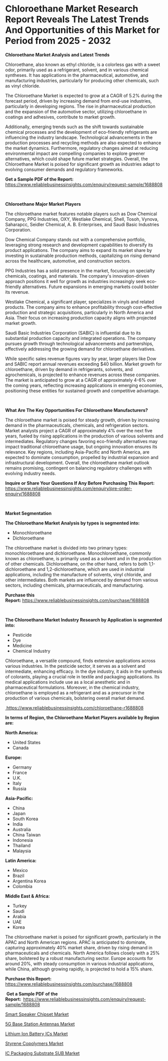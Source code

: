 <p><h1>Chloroethane Market Research Report Reveals The Latest Trends And Opportunities of this Market for Period from 2025 - 2032</h1></p><p><strong>Chloroethane Market Analysis and Latest Trends</strong></p>
<p><p>Chloroethane, also known as ethyl chloride, is a colorless gas with a sweet odor, primarily used as a refrigerant, solvent, and in various chemical syntheses. It has applications in the pharmaceutical, automotive, and manufacturing industries, particularly for producing other chemicals, such as vinyl chloride. </p><p>The Chloroethane Market is expected to grow at a CAGR of 5.2% during the forecast period, driven by increasing demand from end-use industries, particularly in developing regions. The rise in pharmaceutical production and the expansion of the automotive sector, utilizing chloroethane in coatings and adhesives, contribute to market growth. </p><p>Additionally, emerging trends such as the shift towards sustainable chemical processes and the development of eco-friendly refrigerants are influencing the industry landscape. Technological advancements in the production processes and recycling methods are also expected to enhance the market dynamics. Furthermore, regulatory changes aimed at reducing environmental impact are compelling companies to explore greener alternatives, which could shape future market strategies. Overall, the Chloroethane Market is poised for significant growth as industries adapt to evolving consumer demands and regulatory frameworks.</p></p>
<p><strong>Get a Sample PDF of the Report:&nbsp;</strong> <a href="https://www.reliablebusinessinsights.com/enquiry/request-sample/1688808?utm_campaign=2199&utm_medium=2&utm_source=Github&utm_content=ia&utm_term=31012025&utm_id=chloroethane">https://www.reliablebusinessinsights.com/enquiry/request-sample/1688808</a></p>
<p>&nbsp;</p>
<p><strong>Chloroethane Major Market Players</strong></p>
<p><p>The chloroethane market features notable players such as Dow Chemical Company, PPG Industries, OXY, Westlake Chemical, Shell, Tosoh, Vynova, Saharapcc, Seidler Chemical, A. B. Enterprises, and Saudi Basic Industries Corporation. </p><p>Dow Chemical Company stands out with a comprehensive portfolio, leveraging strong research and development capabilities to diversify its product applications. The company aims to expand its market share by investing in sustainable production methods, capitalizing on rising demand across the healthcare, automotive, and construction sectors.</p><p>PPG Industries has a solid presence in the market, focusing on specialty chemicals, coatings, and materials. The company's innovation-driven approach positions it well for growth as industries increasingly seek eco-friendly alternatives. Future expansions in emerging markets could bolster its revenue.</p><p>Westlake Chemical, a significant player, specializes in vinyls and related products. The company aims to enhance profitability through cost-effective production and strategic acquisitions, particularly in North America and Asia. Their focus on increasing production capacity aligns with projected market growth.</p><p>Saudi Basic Industries Corporation (SABIC) is influential due to its substantial production capacity and integrated operations. The company pursues growth through technological advancements and partnerships, effectively addressing the growing demand for chloroethane derivatives.</p><p>While specific sales revenue figures vary by year, larger players like Dow and SABIC report annual revenues exceeding $40 billion. Market growth for chloroethane, driven by demand in refrigerants, solvents, and agrochemicals, is projected to enhance revenues across these companies. The market is anticipated to grow at a CAGR of approximately 4-6% over the coming years, reflecting increasing applications in emerging economies, positioning these entities for sustained growth and competitive advantage.</p></p>
<p>&nbsp;</p>
<p><strong>What Are The Key Opportunities For Chloroethane Manufacturers?</strong></p>
<p><p>The chloroethane market is poised for steady growth, driven by increasing demand in the pharmaceuticals, chemicals, and refrigeration sectors. Market analysts project a CAGR of approximately 4% over the next five years, fueled by rising applications in the production of various solvents and intermediates. Regulatory changes favoring eco-friendly alternatives may impact traditional chloroethane usage, but ongoing innovation ensures its relevance. Key regions, including Asia-Pacific and North America, are expected to dominate consumption, propelled by industrial expansion and infrastructural development. Overall, the chloroethane market outlook remains promising, contingent on balancing regulatory challenges with evolving industry needs.</p></p>
<p><strong>Inquire or Share Your Questions If Any Before Purchasing This Report:</strong> <a href="https://www.reliablebusinessinsights.com/enquiry/pre-order-enquiry/1688808?utm_campaign=2199&utm_medium=2&utm_source=Github&utm_content=ia&utm_term=31012025&utm_id=chloroethane">https://www.reliablebusinessinsights.com/enquiry/pre-order-enquiry/1688808</a></p>
<p>&nbsp;</p>
<p><strong>Market Segmentation</strong></p>
<p><strong>The Chloroethane Market Analysis by types is segmented into:</strong></p>
<p><ul><li>Monochloroethane</li><li>Dichloroethane</li></ul></p>
<p><p>The chloroethane market is divided into two primary types: monochloroethane and dichloroethane. Monochloroethane, commonly known as chloroethane, is primarily used as a solvent and in the production of other chemicals. Dichloroethane, on the other hand, refers to both 1,1-dichloroethane and 1,2-dichloroethane, which are used in industrial applications, including the manufacture of solvents, vinyl chloride, and other intermediates. Both markets are influenced by demand from various sectors, including chemicals, pharmaceuticals, and manufacturing.</p></p>
<p><strong>Purchase this Report:&nbsp;</strong><a href="https://www.reliablebusinessinsights.com/purchase/1688808?utm_campaign=2199&utm_medium=2&utm_source=Github&utm_content=ia&utm_term=31012025&utm_id=chloroethane">https://www.reliablebusinessinsights.com/purchase/1688808</a></p>
<p>&nbsp;</p>
<p><strong>The Chloroethane Market Industry Research by Application is segmented into:</strong></p>
<p><ul><li>Pesticide</li><li>Dye</li><li>Medicine</li><li>Chemical Industry</li></ul></p>
<p><p>Chloroethane, a versatile compound, finds extensive applications across various industries. In the pesticide sector, it serves as a solvent and intermediate, enhancing efficacy. In the dye industry, it aids in the synthesis of colorants, playing a crucial role in textile and packaging applications. Its medical applications include use as a local anesthetic and in pharmaceutical formulations. Moreover, in the chemical industry, chloroethane is employed as a refrigerant and as a precursor in the production of various chemicals, bolstering overall market demand.</p></p>
<p><a href="https://www.reliablebusinessinsights.com/chloroethane-r1688808?utm_campaign=2199&utm_medium=2&utm_source=Github&utm_content=ia&utm_term=31012025&utm_id=chloroethane">&nbsp;https://www.reliablebusinessinsights.com/chloroethane-r1688808</a></p>
<p><strong>In terms of Region, the Chloroethane Market Players available by Region are:</strong></p>
<p>
    <p> <strong> North America: </strong>
        <ul>
            <li>United States</li>
            <li>Canada</li>
        </ul>
        </p> 
    <p> <strong> Europe: </strong>
        <ul>
            <li>Germany</li>
            <li>France</li>
            <li>U.K.</li>
            <li>Italy</li>
            <li>Russia</li>
        </ul>
        </p> 
    <p> <strong> Asia-Pacific: </strong>
        <ul>
            <li>China</li>
            <li>Japan</li>
            <li>South Korea</li>
            <li>India</li>
            <li>Australia</li>
            <li>China Taiwan</li>
            <li>Indonesia</li>
            <li>Thailand</li>
            <li>Malaysia</li>
        </ul>
        </p> 
    <p> <strong> Latin America: </strong>
        <ul>
            <li>Mexico</li>
            <li>Brazil</li>
            <li>Argentina Korea</li>
            <li>Colombia</li>
        </ul>
        </p> 
    <p> <strong> Middle East & Africa: </strong>
        <ul>
            <li>Turkey</li>
            <li>Saudi</li>
            <li>Arabia</li>
            <li>UAE</li>
            <li>Korea</li>
        </ul>
    </p>
    </p>
<p><p>The chloroethane market is poised for significant growth, particularly in the APAC and North American regions. APAC is anticipated to dominate, capturing approximately 40% market share, driven by rising demand in pharmaceuticals and chemicals. North America follows closely with a 25% share, bolstered by a robust manufacturing sector. Europe accounts for around 20%, with steady consumption in various industrial applications, while China, although growing rapidly, is projected to hold a 15% share. </p></p>
<p><strong>Purchase this Report: </strong><a href="https://www.reliablebusinessinsights.com/purchase/1688808?utm_campaign=2199&utm_medium=2&utm_source=Github&utm_content=ia&utm_term=31012025&utm_id=chloroethane">https://www.reliablebusinessinsights.com/purchase/1688808</a></p>
<p>&nbsp;<strong>Get a Sample PDF of the Report:&nbsp;&nbsp;</strong><a href="https://www.reliablebusinessinsights.com/enquiry/request-sample/1688808?utm_campaign=2199&utm_medium=2&utm_source=Github&utm_content=ia&utm_term=31012025&utm_id=chloroethane">https://www.reliablebusinessinsights.com/enquiry/request-sample/1688808</a></p>
<p><strong></strong></p>
<p><p><a href="https://www.linkedin.com/pulse/from-2025-2032-industryrevenue-generation-current-cagr89as-fe1ae?utm_campaign=2199&utm_medium=2&utm_source=Github&utm_content=ia&utm_term=31012025&utm_id=chloroethane">Smart Speaker Chipset Market</a></p><p><a href="https://www.linkedin.com/pulse/5g-base-station-antennas-market-trends-drivers-whats-propelling-pnp2e?utm_campaign=2199&utm_medium=2&utm_source=Github&utm_content=ia&utm_term=31012025&utm_id=chloroethane">5G Base Station Antennas Market</a></p><p><a href="https://www.linkedin.com/pulse/lithium-ion-battery-ics-market-trends-prediction-ofthe-cagr136from-0gobe?utm_campaign=2199&utm_medium=2&utm_source=Github&utm_content=ia&utm_term=31012025&utm_id=chloroethane">Lithium Ion Battery ICs Market</a></p><p><a href="https://github.com/rileymgdorcas/Market-Research-Report-List-1/blob/main/styrene-copolymers-market.md?utm_campaign=2199&utm_medium=2&utm_source=Github&utm_content=ia&utm_term=31012025&utm_id=chloroethane">Styrene Copolymers Market</a></p><p><a href="https://www.linkedin.com/pulse/in-depth-analysis-ic-packaging-substrate-sub-market-trends-grufe?utm_campaign=2199&utm_medium=2&utm_source=Github&utm_content=ia&utm_term=31012025&utm_id=chloroethane">IC Packaging Substrate SUB Market</a></p></p>